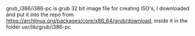 grub_i386/i386-pc is grub 32 bit image file for creating ISO's, I downloaded and put it into the repo from https://archlinux.org/packages/core/x86_64/grub/download, inside it in the folder usr/lib/grub/i386-pc
